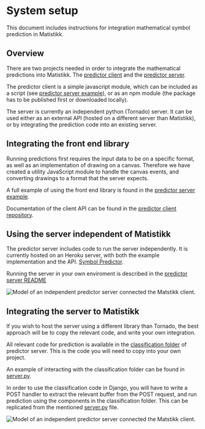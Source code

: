 # System setup

This document includes instructions for integration mathematical symbol prediction in Matistikk.

## Overview

There are two projects needed in order to integrate the mathematical predictions into Matistikk. The [predictor client](https://github.com/bachelor10/PredictorClient) and the [predictor server](https://github.com/bachelor10/symbol-predictor-server).

The predictor client is a simple javascript module, which can be included as a script (see [predictor server example](https://github.com/bachelor10/symbol-predictor-server/tree/master/example)), or as an npm module (the package has to be published first or downloaded locally).

The server is currently an independent python (Tornado) server. It can  be used either as an external API (hosted on a different server than Matistikk), or by integrating the prediction code into an existing server.

## Integrating the front end library

Running predictions first requires the input data to be on a specific format, as well as an implementation of drawing on a canvas. Therefore we have created a utility JavaScript module to handle the canvas events, and converting drawings to a format that the server expects.

A full example of using the front end library is found in the [predictor server example](https://github.com/bachelor10/symbol-predictor-server/tree/master/example).

Documentation of the client API can be found in the [predictor client repository](https://github.com/bachelor10/PredictorClient).

## Using the server independent of Matistikk

The predictor server includes code to run the server independently. It is currently hosted on an Heroku server, with both the example implementation and the API. [Symbol Predictor](https://symbol-predictor-server.herokuapp.com
). 

Running the server in your own enviroment is described in the [predictor server README](https://github.com/bachelor10/symbol-predictor-server/blob/master/README.md)

![Model of an independent predictor server connected the Matstikk client.](./independent_server_model2.png "Independent server model")


## Integrating the server to Matistikk

If you wish to host the server using a different library than Tornado, the best approach will be to copy the relevant code, and write your own integration.

All relevant code for prediction is available in the [classification folder]() of predictor server. This is the code you will need to copy into your own project.

An example of interacting with the classification folder can be found in [server.py](https://github.com/bachelor10/symbol-predictor-server/blob/master/server.py). 

In order to use the classification code in Django, you will have to write a POST handler to extract the relevant buffer from the POST request, and run prediction using the components in the classification folder. This can be replicated from the mentioned [server.py](https://github.com/bachelor10/symbol-predictor-server/blob/master/server.py) file.

![Model of an independent predictor server connected the Matstikk client.](https://github.com/bachelor10/symbol-predictor-server/blob/master/docs/combined_sys_model.png "Independent server model")

